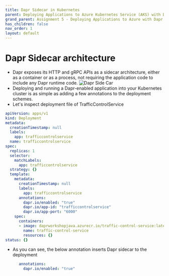 ```yaml
---
title: Dapr Sidecar in Kubernetes
parent: Deploying Applications to Azure Kubernetes Service (AKS) with Dapr
grand_parent: Assignment 5 - Deploying Applications to Azure with Dapr
has_children: false
nav_order: 1
layout: default
---
```


# Dapr Sidecar architecture

* Dapr exposes its HTTP and gRPC APIs as a sidecar architecture, either as a container or as a process, not requiring the application code to include any Dapr runtime code.
![Dapr Side Car](../../assets/images/overview_kubernetes.png)
* Deploying and running a Dapr-enabled application into your Kubernetes cluster is as simple as adding a few annotations to the deployment schemes.
* Let's inspect deployment file of TrafficControlService

```yml
apiVersion: apps/v1
kind: Deployment
metadata:
  creationTimestamp: null
  labels:
    app: trafficcontrolservice
  name: trafficcontrolservice
spec:
  replicas: 1
  selector:
    matchLabels:
      app: trafficcontrolservice
  strategy: {}
  template:
    metadata:
      creationTimestamp: null
      labels:
        app: trafficcontrolservice
      annotations:
        dapr.io/enabled: "true"
        dapr.io/app-id: "trafficcontrolservice"
        dapr.io/app-port: "6000"        
    spec:
      containers:
      - image: daprworkshopjava.azurecr.io/traffic-control-service:latest
        name: traffic-control-service
        resources: {}
status: {}
```

* As you can see, the below annotation inserts Dapr sidecar to the deployment

```yml
      annotations:
        dapr.io/enabled: "true"
```
